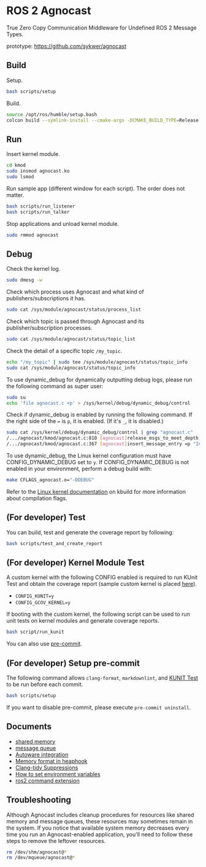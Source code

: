# ROS 2 Agnocast

True Zero Copy Communication Middleware for Undefined ROS 2 Message Types.

prototype: <https://github.com/sykwer/agnocast>

## Build

Setup.

```bash
bash scripts/setup
```

Build.

```bash
source /opt/ros/humble/setup.bash
colcon build --symlink-install --cmake-args -DCMAKE_BUILD_TYPE=Release
```

## Run

Insert kernel module.

```bash
cd kmod
sudo insmod agnocast.ko
sudo lsmod
```

Run sample app (different window for each script).
The order does not matter.

```bash
bash scripts/run_listener
bash scripts/run_talker
```

Stop applications and unload kernel module.

```bash
sudo rmmod agnocast
```

## Debug

Check the kernel log.

```bash
sudo dmesg -w
```

Check which process uses Agnocast and what kind of publishers/subscriptions it has.

```bash
sudo cat /sys/module/agnocast/status/process_list
```

Check which topic is passed through Agnocast and its publisher/subscription processes.

```bash
sudo cat /sys/module/agnocast/status/topic_list
```

Check the detail of a specific topic `/my_topic`.

```bash
echo "/my_topic" | sudo tee /sys/module/agnocast/status/topic_info
sudo cat /sys/module/agnocast/status/topic_info
```

To use dynamic_debug for dynamically outputting debug logs, please run the following command as super user:

```bash
sudo su
echo 'file agnocast.c +p' > /sys/kernel/debug/dynamic_debug/control
```

Check if dynamic_debug is enabled by running the following command. If the right side of the `=` is `p`, it is enabled. (If it's `_`, it is disabled.)

```bash
sudo cat /sys/kernel/debug/dynamic_debug/control | grep "agnocast.c"
/.../agnocast/kmod/agnocast.c:810 [agnocast]release_msgs_to_meet_depth =p "Release oldest message in the publisher_queue (publisher_pid=%d) of the topic (topic_name=%s) with qos_depth %d. (release_msgs_to_meet_depth)\012"
/.../agnocast/kmod/agnocast.c:367 [agnocast]insert_message_entry =p "Insert an entry (topic_name=%s publisher_pid=%d msg_virtual_address=%lld timestamp=%lld). (insert_message_entry)"
```

To use dynamic_debug, the Linux kernel configuration must have CONFIG_DYNAMIC_DEBUG set to `y`.
If CONFIG_DYNAMIC_DEBUG is not enabled in your environment, perform a debug build with:

```bash
make CFLAGS_agnocast.o="-DDEBUG"
```

Refer to the [Linux kernel documentation](https://www.kernel.org/doc/Documentation/kbuild/makefiles.txt) on kbuild for more information about compilation flags.

## (For developer) Test

You can build, test and generate the coverage report by following:

```bash
bash scripts/test_and_create_report
```

## (For developer) Kernel Module Test

A custom kernel with the following CONFIG enabled is required to run KUnit Test and obtain the coverage report (sample custom kernel is placed [here](https://drive.google.com/drive/folders/1sd8ROusgxhnEDOO0hbze3F5y47qtIdcM?usp=drive_link)).

- `CONFIG_KUNIT=y`
- `CONFIG_GCOV_KERNEL=y`

If booting with the custom kernel, the following script can be used to run unit tests on kernel modules and generate coverage reports.

```bash
bash script/run_kunit
```

You can also use [pre-commit](#for-developer-setup-pre-commit).

## (For developer) Setup pre-commit

The following command allows `clang-format`, `markdownlint`, and [KUNIT Test](./kmod/agnocast_kunit.c) to be run before each commit.

```bash
bash scripts/setup
```

If you want to disable pre-commit, please execute `pre-commit uninstall`.

## Documents

- [shared memory](./docs/shared_memory.md)
- [message queue](./docs/message_queue.md)
- [Autoware integration](./docs/autoware_integration.md)
- [Memory format in heaphook](./docs/heaphook_alignment.md)
- [Clang-tidy Suppressions](./docs/clang_tidy_suppression.md)
- [How to set environment variables](./docs/how_to_set_environment_variables.md)
- [ros2 command extension](./docs/ros2_command_extension.md)

## Troubleshooting

Although Agnocast includes cleanup procedures for resources like shared memory and message queues, these resources may sometimes remain in the system. If you notice that available system memory decreases every time you run an Agnocast-enabled application, you'll need to follow these steps to remove the leftover resources.

```bash
rm /dev/shm/agnocast@*
rm /dev/mqueue/agnocast@*
```

